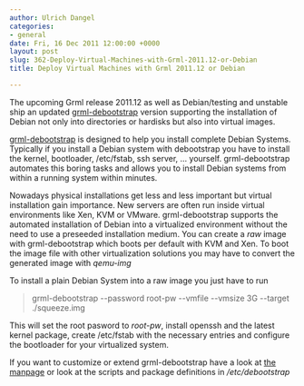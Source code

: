 ```yaml
---
author: Ulrich Dangel
categories:
- general
date: Fri, 16 Dec 2011 12:00:00 +0000
layout: post
slug: 362-Deploy-Virtual-Machines-with-Grml-2011.12-or-Debian
title: Deploy Virtual Machines with Grml 2011.12 or Debian

---
```

The upcoming Grml release 2011\.12 as well as Debian/testing and unstable ship an updated [grml\-debootstrap](https://grml.org/grml-debootstrap/) version supporting the installation of Debian not only into directories or hardisks but also into virtual images.

[grml\-debootstrap](https://grml.org/grml-debootstrap/) is designed to help you install complete Debian Systems. Typically if you install a Debian system with debootstrap you have to install the kernel, bootloader, /etc/fstab, ssh server, … yourself. grml\-debootstrap automates this boring tasks and allows you to install Debian systems from within a running system within minutes.

Nowadays physical installations get less and less important but virtual installation gain importance. New servers are often run inside virtual environments like Xen, KVM or VMware. grml\-debootstrap supports the automated installation of Debian into a virtualized environment without the need to use a preseeded installation medium. You can create a *raw* image with grml\-debootstrap which boots per default with KVM and Xen. To boot the image file with other virtualization solutions you may have to convert the generated image with *qemu\-img*

To install a plain Debian System into a raw image you just have to run
> grml\-debootstrap \-\-password root\-pw \-\-vmfile \-\-vmsize 3G \-\-target ./squeeze.img
  

This will set the root pasword to *root\-pw*, install openssh and the latest kernel package, create /etc/fstab with the necessary entries and configure the bootloader for your virtualized system.

If you want to customize or extend grml\-debootstrap have a look at [the manpage](https://grml.org/grml-debootstrap/) or look at the scripts and package definitions in */etc/debootstrap*
